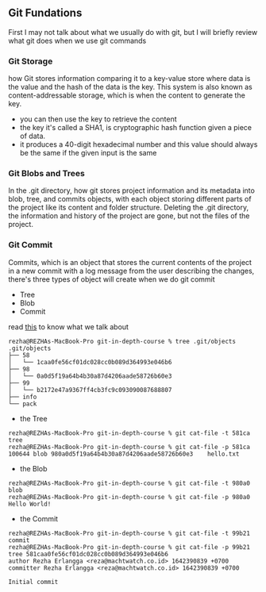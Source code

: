## Git Fundations
First I may not talk about what we usually do with git, but I will briefly review what git does when we use git commands
### Git Storage
how Git stores information comparing it to a key-value store where data is the value and the hash of the data is the key. This system is also known as content-addressable storage, which is when the content to generate the key.
- you can then use the key to retrieve the content
- the key it's called a SHA1, is cryptographic hash function given a piece of data.
- it produces a 40-digit hexadecimal number and this value should always be the same if the given input is the same

### Git Blobs and Trees
In the .git directory, how git stores project information and its metadata into blob, tree, and commits objects, with each object storing different parts of the project like its content and folder structure. Deleting the .git directory, the information and history of the project are gone, but not the files of the project.

### Git Commit
Commits, which is an object that stores the current contents of the project in a new commit with a log message from the user describing the changes, there's three types of object will create when we do git commit 
- Tree
- Blob
- Commit

read [this](https://github.com/nnja/advanced-git/blob/master/exercises/Exercise1-SimpleCommit.md) to know what we talk about
```
rezha@REZHAs-MacBook-Pro git-in-depth-course % tree .git/objects
.git/objects
├── 58
│   └── 1caa0fe56cf01dc028cc0b089d364993e046b6
├── 98
│   └── 0a0d5f19a64b4b30a87d4206aade58726b60e3
├── 99
│   └── b2172e47a9367ff4cb3fc9c093090087688807
├── info
└── pack
```

- the Tree
```
rezha@REZHAs-MacBook-Pro git-in-depth-course % git cat-file -t 581ca         
tree
rezha@REZHAs-MacBook-Pro git-in-depth-course % git cat-file -p 581ca
100644 blob 980a0d5f19a64b4b30a87d4206aade58726b60e3	hello.txt
```
- the Blob
```
rezha@REZHAs-MacBook-Pro git-in-depth-course % git cat-file -t 980a0
blob
rezha@REZHAs-MacBook-Pro git-in-depth-course % git cat-file -p 980a0
Hello World!
```
- the Commit
```
rezha@REZHAs-MacBook-Pro git-in-depth-course % git cat-file -t 99b21
commit
rezha@REZHAs-MacBook-Pro git-in-depth-course % git cat-file -p 99b21
tree 581caa0fe56cf01dc028cc0b089d364993e046b6
author Rezha Erlangga <reza@machtwatch.co.id> 1642390839 +0700
committer Rezha Erlangga <reza@machtwatch.co.id> 1642390839 +0700

Initial commit
```
